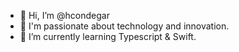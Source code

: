 - 👋 Hi, I’m @hcondegar
- 👀 I'm passionate about technology and innovation.
- 🌱 I’m currently learning Typescript & Swift.

<!---
hcondegar/hcondegar is a ✨ special ✨ repository because its `README.md` (this file) appears on your GitHub profile.
You can click the Preview link to take a look at your changes.
--->
